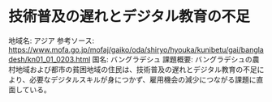 # 技術普及の遅れとデジタル教育の不足

地域名: アジア
参考ソース: https://www.mofa.go.jp/mofaj/gaiko/oda/shiryo/hyouka/kunibetu/gai/bangladesh/kn01_01_0203.html
国名: バングラデシュ
課題概要: バングラデシュの農村地域および都市の貧困地域の住民は、技術普及の遅れとデジタル教育の不足により、必要なデジタルスキルが身につかず、雇用機会の減少につながる課題に直面している。